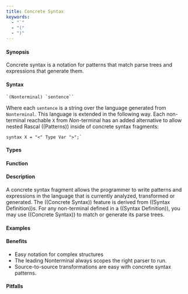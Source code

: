 ```yaml
---
title: Concrete Syntax
keywords: 
  - "`"
  - "("
  - ")"
---
```


#### Synopsis

Concrete syntax is a notation for patterns that match parse trees and expressions that generate them.

#### Syntax

``````
`(Nonterminal) `sentence``
``````

Where each `sentence` is a string over the language generated from `Nonterminal`. This language is extended in the following way. Each non-terminal reachable `X` from _Non_-terminal has an added alternative to allow nested Rascal ((Patterns)) inside of concrete syntax fragments:

```rascal
syntax X = "<" Type Var ">";`
```

#### Types


#### Function


#### Description

A concrete syntax fragment allows the programmer to write patterns and expressions in the language that is currently analyzed, 
transformed or generated. The ((Concrete Syntax)) feature is derived from ((Syntax Definition))s. 
For any non-terminal defined in a ((Syntax Definition)), you may use ((Concrete Syntax)) to match or generate its parse trees.

#### Examples

#### Benefits

* Easy notation for complex structures
* The leading Nonterminal always scopes the right parser to run.
* Source-to-source transformations are easy with concrete syntax patterns.

#### Pitfalls


